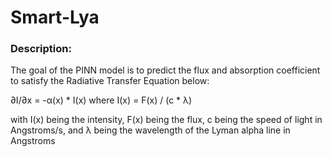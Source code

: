 # Smart-Lya

### Description:
The goal of the PINN model is to predict the flux and absorption coefficient to satisfy the Radiative Transfer Equation below:

∂I/∂x = -α(x) * I(x) where I(x) = F(x) / (c * λ)

with I(x) being the intensity, F(x) being the flux, c being the speed of light in Angstroms/s, and λ being the wavelength of the Lyman alpha line in Angstroms


